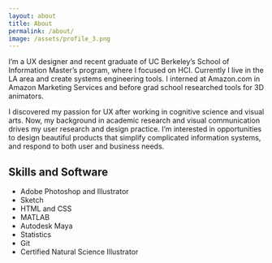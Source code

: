 ```yaml
---
layout: about
title: About
permalink: /about/
image: /assets/profile_3.png
---
```


I&rsquo;m a UX designer and recent graduate of UC Berkeley&rsquo;s School of Information Master&rsquo;s program, where I focused on HCI. Currently I live in the LA area and create systems engineering tools. I interned at Amazon.com in Amazon Marketing Services and before grad school researched tools for 3D animators.

I discovered my passion for UX after working in cognitive science and visual arts. Now, my background in academic research and visual communication drives my user research and design practice. I&rsquo;m interested in opportunities to design beautiful products that simplify complicated information systems, and respond to both user and business needs.

## Skills and Software
* Adobe Photoshop and Illustrator
* Sketch
* HTML and CSS
* MATLAB
* Autodesk Maya
* Statistics
* Git
* Certified Natural Science Illustrator
